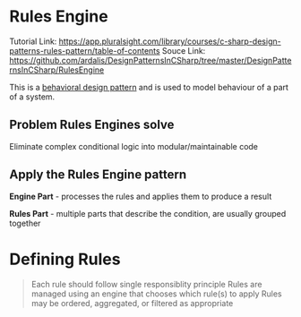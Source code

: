 ﻿# Rules Engine

Tutorial Link: https://app.pluralsight.com/library/courses/c-sharp-design-patterns-rules-pattern/table-of-contents
Souce Link: https://github.com/ardalis/DesignPatternsInCSharp/tree/master/DesignPatternsInCSharp/RulesEngine


This is a [behavioral design pattern](https://refactoring.guru/design-patterns/behavioral-patterns) and is 
used to model behaviour of a part of a system.

## Problem Rules Engines solve
  
Eliminate complex conditional logic into modular/maintainable code

## Apply the Rules Engine pattern

**Engine Part** - processes the rules and applies them to produce a result

**Rules Part** - multiple parts that describe the condition, are usually grouped together


# Defining Rules

> Each rule should follow single responsiblity principle
> Rules are managed using an engine that chooses which rule(s) to apply
> Rules may be ordered, aggregated, or filtered as appropriate





